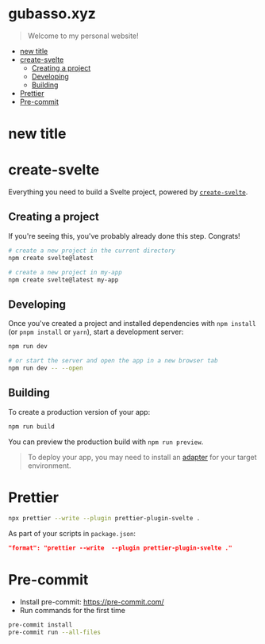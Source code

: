 # gubasso.xyz

> Welcome to my personal website!

<!-- toc -->

- [new title](#new-title)
- [create-svelte](#create-svelte)
  * [Creating a project](#creating-a-project)
  * [Developing](#developing)
  * [Building](#building)
- [Prettier](#prettier)
- [Pre-commit](#pre-commit)

<!-- tocstop -->

# new title

# create-svelte

Everything you need to build a Svelte project, powered by [`create-svelte`](https://github.com/sveltejs/kit/tree/master/packages/create-svelte).

## Creating a project

If you're seeing this, you've probably already done this step. Congrats!

```bash
# create a new project in the current directory
npm create svelte@latest

# create a new project in my-app
npm create svelte@latest my-app
```

## Developing

Once you've created a project and installed dependencies with `npm install` (or `pnpm install` or `yarn`), start a development server:

```bash
npm run dev

# or start the server and open the app in a new browser tab
npm run dev -- --open
```

## Building

To create a production version of your app:

```bash
npm run build
```

You can preview the production build with `npm run preview`.

> To deploy your app, you may need to install an [adapter](https://kit.svelte.dev/docs/adapters) for your target environment.

# Prettier

```sh
npx prettier --write --plugin prettier-plugin-svelte .
```

As part of your scripts in `package.json`:

```json
"format": "prettier --write  --plugin prettier-plugin-svelte ."
```

# Pre-commit

- Install pre-commit: https://pre-commit.com/
- Run commands for the first time

```sh
pre-commit install
pre-commit run --all-files
```
